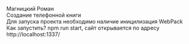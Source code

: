 Магницкий Роман  
Создание телефонной книги  
Для запуска проекта необходимо наличие иницилизация WebPack  
Как запустить? npm run start, сайт открывается по адресу http://localhost:1337/  
